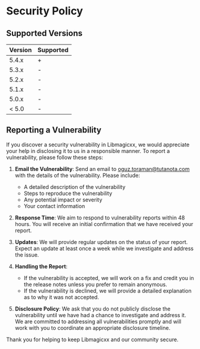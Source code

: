 # Security Policy

## Supported Versions

| Version | Supported |
| ------- | ----------|
|  5.4.x  |     +     |
|  5.3.x  |     -     |
|  5.2.x  |     -     |
|  5.1.x  |     -     |
|  5.0.x  |     -     |
|  < 5.0  |     -     |

## Reporting a Vulnerability

If you discover a security vulnerability in Libmagicxx, we would appreciate your help in disclosing it to us in a responsible manner. To report a vulnerability, please follow these steps:

1. **Email the Vulnerability**: Send an email to [oguz.toraman@tutanota.com](mailto:oguz.toraman@tutanota.com) with the details of the vulnerability. Please include:
   - A detailed description of the vulnerability
   - Steps to reproduce the vulnerability
   - Any potential impact or severity
   - Your contact information

2. **Response Time**: We aim to respond to vulnerability reports within 48 hours. You will receive an initial confirmation that we have received your report.

3. **Updates**: We will provide regular updates on the status of your report. Expect an update at least once a week while we investigate and address the issue.

4. **Handling the Report**:
   - If the vulnerability is accepted, we will work on a fix and credit you in the release notes unless you prefer to remain anonymous.
   - If the vulnerability is declined, we will provide a detailed explanation as to why it was not accepted.

5. **Disclosure Policy**: We ask that you do not publicly disclose the vulnerability until we have had a chance to investigate and address it. We are committed to addressing all vulnerabilities promptly and will work with you to coordinate an appropriate disclosure timeline.

Thank you for helping to keep Libmagicxx and our community secure.
